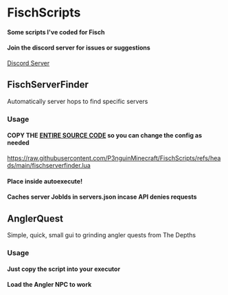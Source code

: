 # FischScripts
#### Some scripts I've coded for Fisch
#### Join the discord server for issues or suggestions
[Discord Server](https://discord.gg/GhkXV3K5pq)

## FischServerFinder
Automatically server hops to find specific servers
### Usage
#### COPY THE [ENTIRE SOURCE CODE](https://raw.githubusercontent.com/P3nguinMinecraft/FischScripts/refs/heads/main/fischserverfinder.lua) so you can change the config as needed
https://raw.githubusercontent.com/P3nguinMinecraft/FischScripts/refs/heads/main/fischserverfinder.lua
#### Place inside autoexecute!
#### Caches server JobIds in servers.json incase API denies requests

## AnglerQuest
Simple, quick, small gui to grinding angler quests from The Depths
### Usage
#### Just copy the script into your executor

**Load the Angler NPC to work**

